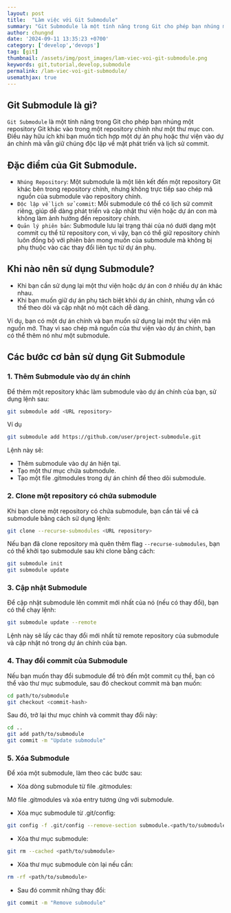 ```yaml
---
layout: post
title:  "Làm việc với Git Submodule"
summary: "Git Submodule là một tính năng trong Git cho phép bạn nhúng một repository Git khác vào trong một repository chính như một thư mục con."
author: chungnd
date: '2024-09-11 13:35:23 +0700'
category: ['develop','devops']
tag: [git]
thumbnail: /assets/img/post_images/lam-viec-voi-git-submodule.png
keywords: git,tutorial,develop,submodule
permalink: /lam-viec-voi-git-submodule/
usemathjax: true
---
```

## Git Submodule là gì?
`Git Submodule` là một tính năng trong Git cho phép bạn nhúng một repository Git khác vào trong một repository chính như một thư mục con. Điều này hữu ích khi bạn muốn tích hợp một dự án phụ hoặc thư viện vào dự án chính mà vẫn giữ chúng độc lập về mặt phát triển và lịch sử commit.


## Đặc điểm của Git Submodule.
* `Nhúng Repository`: Một submodule là một liên kết đến một repository Git khác bên trong repository chính, nhưng không trực tiếp sao chép mã nguồn của submodule vào repository chính.
* `Độc lập về lịch sử commit`: Mỗi submodule có thể có lịch sử commit riêng, giúp dễ dàng phát triển và cập nhật thư viện hoặc dự án con mà không làm ảnh hưởng đến repository chính.
* `Quản lý phiên bản`: Submodule lưu lại trạng thái của nó dưới dạng một commit cụ thể từ repository con, vì vậy, bạn có thể giữ repository chính luôn đồng bộ với phiên bản mong muốn của submodule mà không bị phụ thuộc vào các thay đổi liên tục từ dự án phụ.


## Khi nào nên sử dụng Submodule?
* Khi bạn cần sử dụng lại một thư viện hoặc dự án con ở nhiều dự án khác nhau.
* Khi bạn muốn giữ dự án phụ tách biệt khỏi dự án chính, nhưng vẫn có thể theo dõi và cập nhật nó một cách dễ dàng.

Ví dụ, bạn có một dự án chính và bạn muốn sử dụng lại một thư viện mã nguồn mở. Thay vì sao chép mã nguồn của thư viện vào dự án chính, bạn có thể thêm nó như một submodule.

## Các bước cơ bản sử dụng Git Submodule

### 1. Thêm Submodule vào dự án chính
Để thêm một repository khác làm submodule vào dự án chính của bạn, sử dụng lệnh sau:
```bash
git submodule add <URL repository>
```
Ví dụ
```bash
git submodule add https://github.com/user/project-submodule.git
```
Lệnh này sẽ:
* Thêm submodule vào dự án hiện tại.
* Tạo một thư mục chứa submodule.
* Tạo một file .gitmodules trong dự án chính để theo dõi submodule.

### 2. Clone một repository có chứa submodule
Khi bạn clone một repository có chứa submodule, bạn cần tải về cả submodule bằng cách sử dụng lệnh:
```bash
git clone --recurse-submodules <URL repository>
```
Nếu bạn đã clone repository mà quên thêm flag `--recurse-submodules`, bạn có thể khởi tạo submodule sau khi clone bằng cách:
```bash
git submodule init
git submodule update
```

### 3. Cập nhật Submodule
Để cập nhật submodule lên commit mới nhất của nó (nếu có thay đổi), bạn có thể chạy lệnh:
```bash
git submodule update --remote
```
Lệnh này sẽ lấy các thay đổi mới nhất từ remote repository của submodule và cập nhật nó trong dự án chính của bạn.

### 4. Thay đổi commit của Submodule
Nếu bạn muốn thay đổi submodule để trỏ đến một commit cụ thể, bạn có thể vào thư mục submodule, sau đó checkout commit mà bạn muốn:
```bash
cd path/to/submodule
git checkout <commit-hash>
```
Sau đó, trở lại thư mục chính và commit thay đổi này:
```bash
cd ..
git add path/to/submodule
git commit -m "Update submodule"
```
### 5. Xóa Submodule
Để xóa một submodule, làm theo các bước sau:
* Xóa dòng submodule từ file .gitmodules:

Mở file .gitmodules và xóa entry tương ứng với submodule.

* Xóa mục submodule từ .git/config:
```bash
git config -f .git/config --remove-section submodule.<path/to/submodule>
```
* Xóa thư mục submodule:
```bash
git rm --cached <path/to/submodule>
```

* Xóa thư mục submodule còn lại nếu cần:
```bash
rm -rf <path/to/submodule>
```

* Sau đó commit những thay đổi:
```bash
git commit -m "Remove submodule"
```
